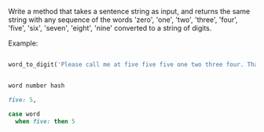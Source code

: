 Write a method that takes a sentence string as input, and returns the same string with any sequence of the words 'zero', 'one', 'two', 'three', 'four', 'five', 'six', 'seven', 'eight', 'nine' converted to a string of digits.

Example:
```ruby

word_to_digit('Please call me at five five five one two three four. Thanks.') == 'Please call me at 5 5 5 1 2 3 4. Thanks.'


word number hash

five: 5, 

case word
  when five: then 5